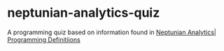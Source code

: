 # neptunian-analytics-quiz

A programming quiz based on information found in [Neptunian Analytics| Programming Definitiions](https://neptuniananalytics.com/study-tips/programming-definitions)
